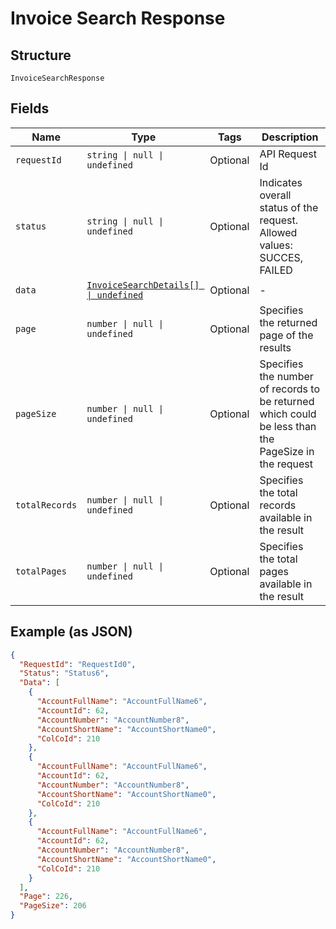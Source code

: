 
# Invoice Search Response

## Structure

`InvoiceSearchResponse`

## Fields

| Name | Type | Tags | Description |
|  --- | --- | --- | --- |
| `requestId` | `string \| null \| undefined` | Optional | API Request Id |
| `status` | `string \| null \| undefined` | Optional | Indicates overall status of the request. Allowed values: SUCCES, FAILED |
| `data` | [`InvoiceSearchDetails[] \| undefined`](../../doc/models/invoice-search-details.md) | Optional | - |
| `page` | `number \| null \| undefined` | Optional | Specifies the returned page of the results |
| `pageSize` | `number \| null \| undefined` | Optional | Specifies the number of records to be returned which could be less than the PageSize in the request |
| `totalRecords` | `number \| null \| undefined` | Optional | Specifies the total records available in the result |
| `totalPages` | `number \| null \| undefined` | Optional | Specifies the total pages available in the result |

## Example (as JSON)

```json
{
  "RequestId": "RequestId0",
  "Status": "Status6",
  "Data": [
    {
      "AccountFullName": "AccountFullName6",
      "AccountId": 62,
      "AccountNumber": "AccountNumber8",
      "AccountShortName": "AccountShortName0",
      "ColCoId": 210
    },
    {
      "AccountFullName": "AccountFullName6",
      "AccountId": 62,
      "AccountNumber": "AccountNumber8",
      "AccountShortName": "AccountShortName0",
      "ColCoId": 210
    },
    {
      "AccountFullName": "AccountFullName6",
      "AccountId": 62,
      "AccountNumber": "AccountNumber8",
      "AccountShortName": "AccountShortName0",
      "ColCoId": 210
    }
  ],
  "Page": 226,
  "PageSize": 206
}
```

